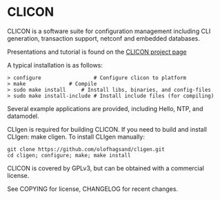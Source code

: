 CLICON
======

CLICON is a software suite for configuration management including CLI
generation, transaction support, netconf and embedded databases.

Presentations and tutorial is found on the [CLICON project
page](http://www.hagsand.se/clicon)

A typical installation is as follows:

    > configure	       	        # Configure clicon to platform
    > make		       	# Compile
    > sudo make install		# Install libs, binaries, and config-files
    > sudo make install-include # Install include files (for compiling)

Several example applications are provided, including Hello, NTP, and datamodel.

CLIgen is required for building CLICON. If you need to build
and install CLIgen: make cligen. 
To install CLIgen manually:

    git clone https://github.com/olofhagsand/cligen.git
    cd cligen; configure; make; make install

CLICON is covered by GPLv3, but can be obtained with a commercial license.

See COPYING for license, CHANGELOG for recent changes.




